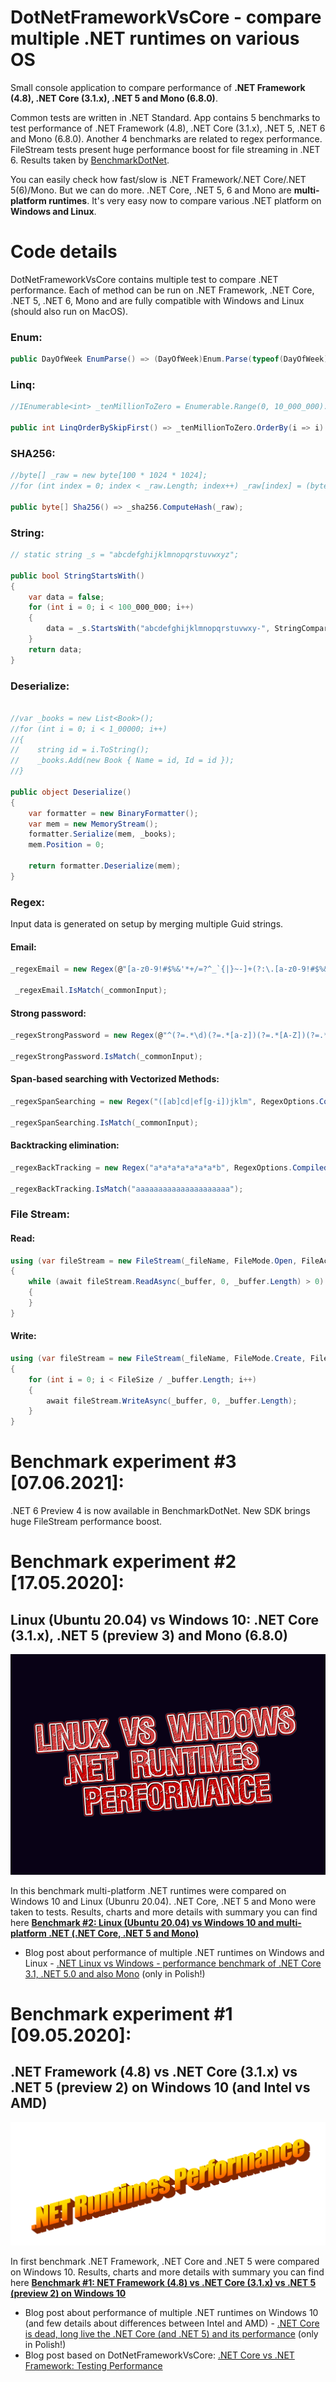 # DotNetFrameworkVsCore - compare multiple .NET runtimes on various OS
Small console application to compare performance of **.NET Framework (4.8), .NET Core (3.1.x), .NET 5 and Mono (6.8.0)**.

Common tests are written in .NET Standard. App contains 5 benchmarks to test performance of .NET Framework (4.8), .NET Core (3.1.x), .NET 5, .NET 6 and Mono (6.8.0). Another 4 benchmarks are related to regex performance. FileStream tests present huge performance boost for file streaming in .NET 6. Results taken by [BenchmarkDotNet](https://benchmarkdotnet.org/).

 You can easily  check how fast/slow is .NET Framework/.NET Core/.NET 5(6)/Mono. But we can do more. .NET Core, .NET 5, 6 and Mono are **multi-platform runtimes**. It's very easy now to compare various .NET platform on **Windows and Linux**.

# Code details

DotNetFrameworkVsCore contains multiple test to compare .NET performance. Each of method can be run on .NET Framework, .NET Core, .NET 5, .NET 6,  Mono and are fully compatible with Windows and Linux (should also run on MacOS).

### Enum:
```csharp
public DayOfWeek EnumParse() => (DayOfWeek)Enum.Parse(typeof(DayOfWeek), "Thursday");
```

### Linq:
```csharp
//IEnumerable<int> _tenMillionToZero = Enumerable.Range(0, 10_000_000).Reverse();

public int LinqOrderBySkipFirst() => _tenMillionToZero.OrderBy(i => i).Skip(4).First();
```

### SHA256:
```csharp
//byte[] _raw = new byte[100 * 1024 * 1024];
//for (int index = 0; index < _raw.Length; index++) _raw[index] = (byte)index;

public byte[] Sha256() => _sha256.ComputeHash(_raw);
```

### String:
```csharp
// static string _s = "abcdefghijklmnopqrstuvwxyz";

public bool StringStartsWith()
{
    var data = false;
    for (int i = 0; i < 100_000_000; i++)
    {
        data = _s.StartsWith("abcdefghijklmnopqrstuvwxy-", StringComparison.Ordinal);
    }
    return data;
}
```

### Deserialize:
```csharp

//var _books = new List<Book>();
//for (int i = 0; i < 1_00000; i++)
//{
//    string id = i.ToString();
//    _books.Add(new Book { Name = id, Id = id });
//}
    
public object Deserialize()
{    
    var formatter = new BinaryFormatter();
    var mem = new MemoryStream();
    formatter.Serialize(mem, _books);
    mem.Position = 0;

    return formatter.Deserialize(mem);
}
```

### Regex:

Input data is generated on  setup by merging multiple Guid strings.

#### Email:

```csharp
_regexEmail = new Regex(@"[a-z0-9!#$%&'*+/=?^_`{|}~-]+(?:\.[a-z0-9!#$%&'*+/=?^_`{|}~-]+)*@(?:[a-z0-9](?:[a-z0-9-]*[a-z0-9])?\.)+[a-z0-9](?:[a-z0-9-]*[a-z0-9])?", RegexOptions.Compiled);

 _regexEmail.IsMatch(_commonInput);
```

#### Strong password:

```csharp
_regexStrongPassword = new Regex(@"^(?=.*\d)(?=.*[a-z])(?=.*[A-Z])(?=.*[a-zA-Z]).{8,}$", RegexOptions.Compiled);

_regexStrongPassword.IsMatch(_commonInput);
```

#### Span-based searching with Vectorized Methods:

```csharp
_regexSpanSearching = new Regex("([ab]cd|ef[g-i])jklm", RegexOptions.Compiled);

_regexSpanSearching.IsMatch(_commonInput);
```

#### Backtracking elimination:

```csharp
_regexBackTracking = new Regex("a*a*a*a*a*a*a*b", RegexOptions.Compiled);;

_regexBackTracking.IsMatch("aaaaaaaaaaaaaaaaaaaaa");
```

### File Stream:


#### Read:

```csharp
using (var fileStream = new FileStream(_fileName, FileMode.Open, FileAccess.Read, FileShare.Read, bufferSize: 4096, useAsync: true))
{
    while (await fileStream.ReadAsync(_buffer, 0, _buffer.Length) > 0)
    {
    }
}
```

#### Write:

```csharp
using (var fileStream = new FileStream(_fileName, FileMode.Create, FileAccess.Write, FileShare.Read, bufferSize: 4096, useAsync: true))
{
    for (int i = 0; i < FileSize / _buffer.Length; i++)
    {
        await fileStream.WriteAsync(_buffer, 0, _buffer.Length);
    }
}
```  
# Benchmark experiment  #3 [07.06.2021]:

.NET 6 Preview 4 is now available in BenchmarkDotNet. New SDK brings huge FileStream performance boost.



# Benchmark experiment  #2 [17.05.2020]: 
## Linux (Ubuntu 20.04) vs Windows 10: .NET Core (3.1.x), .NET 5 (preview 3) and Mono (6.8.0)

![Chart](img/ben2.png)

In this benchmark multi-platform .NET runtimes were compared on Windows 10 and Linux (Ubunru 20.04). .NET Core, .NET 5 and Mono were taken to tests. Results, charts and more details with summary you can find here **[Benchmark #2: Linux (Ubuntu 20.04) vs Windows 10 and multi-platform .NET (.NET Core, .NET 5 and Mono)](doc/Benchmark_WindowsLinux_CoreNet5Mono.md)**

* Blog post about performance of multiple .NET runtimes on Windows and Linux - [.NET Linux vs Windows - performance benchmark  of .NET Core 3.1, .NET 5.0 and also Mono](https://www.dobreprogramy.pl/djfoxer/NET-Linux-vs-Windows-test-wydajnosci-NET-Core-NET-a-takze-Mono,107926.html) (only in Polish!)

# Benchmark experiment  #1 [09.05.2020]: 
## .NET Framework (4.8) vs .NET Core (3.1.x) vs .NET 5 (preview 2) on Windows 10 (and Intel vs AMD)

![Chart](img/ben1.png)

In first benchmark .NET Framework, .NET Core and .NET 5 were compared on Windows 10. Results, charts and more details with summary you can find here **[Benchmark #1: NET Framework (4.8) vs .NET Core (3.1.x) vs .NET 5 (preview 2) on Windows 10](doc/Benchmark_Windows_ClassicCoreNet5.md)**

* Blog post about performance of multiple .NET runtimes on Windows 10 (and few details about differences between Intel and AMD) - [.NET Core is dead, long live the .NET Core (and .NET 5) and its performance](https://www.dobreprogramy.pl/djfoxer/Umarl-NET-Framework-niech-zyje-NET-Core-oraz-NET-i-jego-wydajnosc,105443.html) (only in Polish!)
* Blog post based on DotNetFrameworkVsCore: [.NET Core vs .NET Framework: Testing Performance](https://www.softwarehut.com/blog/tech/net-core-vs-net-framework-testing-performance)








